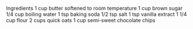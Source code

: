 Ingredients
1 cup butter softened to room temperature
1 cup brown sugar
1/4 cup boiling water
1 tsp baking soda
1/2 tsp salt
1 tsp vanilla extract
1 1/4 cup flour
2 cups quick oats
1 cup semi-sweet chocolate chips